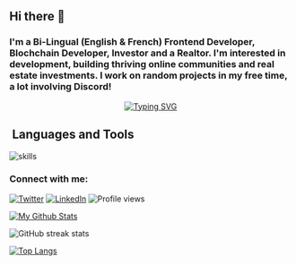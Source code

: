 ## Hi there 👋
### I'm a Bi-Lingual (English & French) Frontend Developer, Blochchain Developer, Investor and a Realtor. I'm interested in development, building thriving online communities and real estate investments. I work on random projects in my free time, a lot involving Discord!

<!--
**Joiejoie1/Joiejoie1** is a ✨ _special_ ✨ repository because its `README.md` (this file) appears on your GitHub profile.

Here are some ideas to get you started:

- 🔭 I’m currently working on ...some React Projects
- 🌱 I’m currently learning ...various programming languages
- 👯 I’m looking to collaborate with other Developers and Content Creators
- 💬 Ask me anything in tech, blockchain and real estate i bet i'll answer
- 📫 How to reach me: ...+2348141953852
- ⚡ Fun fact: I love travelling
-->


<p align="center">
  <a href="https://git.io/typing-svg"><img src="https://readme-typing-svg.herokuapp.com?font=Fira+Code&size=22&pause=1000&width=435&lines=Tomorrow+will+be+better%2C+;and+if+its+not+;I'll+say+it+again+" alt="Typing SVG" /></a>
</p>

## ️ Languages and Tools

![skills](https://skillicons.dev/icons?i=c,html,css,js,mysql,py,vim,md,git,bash,vscode,discord&theme=light)

### Connect with me:
[![Twitter](https://img.shields.io/badge/Twitter-%231DA1F2.svg?&style=flat-square&logo=twitter&logoColor=white)](https://twitter.com/CryptoDivanaija) [![LinkedIn](https://img.shields.io/badge/LinkedIn-%230077B5.svg?&style=flat-square&logo=linkedin&logoColor=white)](https://www.linkedin.com/in/joy-g-a163b7234/) ![Profile views](https://gpvc.arturio.dev/Joiejoie1)

[![My Github Stats](https://github-readme-stats.vercel.app/api?username=Joiejoie1&theme=radical)](https://github.com/Joiejoie1/github-readme-stats)

![GitHub streak stats](https://github-readme-streak-stats.herokuapp.com/?user=Joiejoie1&theme=react) 

[![Top Langs](https://github-readme-stats.vercel.app/api/top-langs/?username=Joiejoie1&layout=compact&theme=dark)](https://github.com/Joiejoie1/github-readme-stats)




